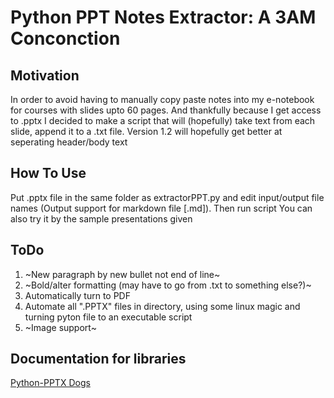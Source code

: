 # Python PPT Notes Extractor: A 3AM Conconction
## Motivation
In order to avoid having to manually copy paste notes into my e-notebook for courses with slides upto 60 pages. And thankfully because I get access to .pptx
I decided to make a script that will (hopefully) take text from each slide, append it to a .txt file. 
Version 1.2 will hopefully get better at seperating header/body text

## How To Use

Put .pptx file in the same folder as extractorPPT.py and edit input/output file names (Output support for markdown file [.md]). Then run script
You can also try it by the sample presentations given
## ToDo

1. ~New paragraph by new bullet not end of line~
2. ~Bold/alter formatting (may have to go from .txt to something else?)~
3. Automatically turn to PDF
4. Automate all ".PPTX" files in directory, using some linux magic and turning pyton file to an executable script
5. ~Image support~

## Documentation for libraries

[Python-PPTX Dogs](https://python-pptx.readthedocs.io/en/latest/api/shapes.html)
